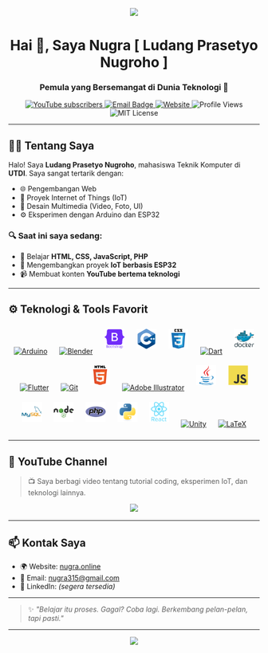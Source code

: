 <!-- Banner atau Header -->
<p align="center">
  <img src="https://readme-typing-svg.demolab.com/?lines=Halo,+Saya+Nugra21!;Programmer+%7C+IoT+Enthusiast+%7C+Tech+Creator;&center=true&width=500&height=45">
</p>                                                                  

<h1 align="center">Hai 👋, Saya Nugra [ Ludang Prasetyo Nugroho ]</h1>
<h3 align="center">Pemula yang Bersemangat di Dunia Teknologi 🚀</h3>

<p align="center">
  <a href="https://www.youtube.com/@nugra21" target="_blank">
    <img src="https://img.shields.io/youtube/channel/subscribers/UCnugra21fakeid?style=social" alt="YouTube subscribers"/>
  </a>
  <a href="mailto:nugra315@gmail.com">
    <img src="https://img.shields.io/badge/Email-DM%20me-red" alt="Email Badge"/>
  </a>
  <a href="https://nugra.online" target="_blank">
    <img src="https://img.shields.io/badge/Website-nugra.online-blue" alt="Website"/>
  </a>
  <img src="https://komarev.com/ghpvc/?username=nugra21&label=Profile%20views&color=0e75b6&style=flat" alt="Profile Views"/>
  <img src="https://img.shields.io/badge/License-MIT-yellow.svg" alt="MIT License"/>
</p>

---

## 👨‍💻 Tentang Saya
Halo! Saya **Ludang Prasetyo Nugroho**, mahasiswa Teknik Komputer di **UTDI**. Saya sangat tertarik dengan:

- 🌐 Pengembangan Web
- 🤖 Proyek Internet of Things (IoT)
- 🎨 Desain Multimedia (Video, Foto, UI)
- ⚙️ Eksperimen dengan Arduino dan ESP32

### 🔍 Saat ini saya sedang:
- 🚀 Belajar **HTML, CSS, JavaScript, PHP**
- 🔌 Mengembangkan proyek **IoT berbasis ESP32**
- 📹 Membuat konten **YouTube bertema teknologi**

---

## ⚙️ Teknologi & Tools Favorit

<p align="center">
  <a href="#"><img src="https://cdn.worldvectorlogo.com/logos/arduino-1.svg" width="40" title="Arduino" style="margin: 10px"/></a>
  <a href="#"><img src="https://download.blender.org/branding/community/blender_community_badge_white.svg" width="40" title="Blender" style="margin: 10px"/></a>
  <a href="#"><img src="https://raw.githubusercontent.com/devicons/devicon/master/icons/bootstrap/bootstrap-plain-wordmark.svg" width="40" title="Bootstrap" style="margin: 10px"/></a>
  <a href="#"><img src="https://raw.githubusercontent.com/devicons/devicon/master/icons/cplusplus/cplusplus-original.svg" width="40" title="C++" style="margin: 10px"/></a>
  <a href="#"><img src="https://raw.githubusercontent.com/devicons/devicon/master/icons/css3/css3-original-wordmark.svg" width="40" title="CSS3" style="margin: 10px"/></a>
  <a href="#"><img src="https://www.vectorlogo.zone/logos/dartlang/dartlang-icon.svg" width="40" title="Dart" style="margin: 10px"/></a>
  <a href="#"><img src="https://raw.githubusercontent.com/devicons/devicon/master/icons/docker/docker-original-wordmark.svg" width="40" title="Docker" style="margin: 10px"/></a>
  <a href="#"><img src="https://www.vectorlogo.zone/logos/flutterio/flutterio-icon.svg" width="40" title="Flutter" style="margin: 10px"/></a>
  <a href="#"><img src="https://www.vectorlogo.zone/logos/git-scm/git-scm-icon.svg" width="40" title="Git" style="margin: 10px"/></a>
  <a href="#"><img src="https://raw.githubusercontent.com/devicons/devicon/master/icons/html5/html5-original-wordmark.svg" width="40" title="HTML5" style="margin: 10px"/></a>
  <a href="#"><img src="https://www.vectorlogo.zone/logos/adobe_illustrator/adobe_illustrator-icon.svg" width="40" title="Adobe Illustrator" style="margin: 10px"/></a>
  <a href="#"><img src="https://raw.githubusercontent.com/devicons/devicon/master/icons/java/java-original.svg" width="40" title="Java" style="margin: 10px"/></a>
  <a href="#"><img src="https://raw.githubusercontent.com/devicons/devicon/master/icons/javascript/javascript-original.svg" width="40" title="JavaScript" style="margin: 10px"/></a>
  <a href="#"><img src="https://raw.githubusercontent.com/devicons/devicon/master/icons/mysql/mysql-original-wordmark.svg" width="40" title="MySQL" style="margin: 10px"/></a>
  <a href="#"><img src="https://raw.githubusercontent.com/devicons/devicon/master/icons/nodejs/nodejs-original-wordmark.svg" width="40" title="Node.js" style="margin: 10px"/></a>
  <a href="#"><img src="https://raw.githubusercontent.com/devicons/devicon/master/icons/php/php-original.svg" width="40" title="PHP" style="margin: 10px"/></a>
  <a href="#"><img src="https://raw.githubusercontent.com/devicons/devicon/master/icons/python/python-original.svg" width="40" title="Python" style="margin: 10px"/></a>
  <a href="#"><img src="https://raw.githubusercontent.com/devicons/devicon/master/icons/react/react-original-wordmark.svg" width="40" title="React" style="margin: 10px"/></a>
<!--   <a href="#"><img src="https://www.vectorlogo.zone/logos/travis-ci/travis-ci-icon.svg" width="40" title="Travis CI" style="margin: 10px"/></a> -->
  <a href="#"><img src="https://www.vectorlogo.zone/logos/unity3d/unity3d-icon.svg" width="40" title="Unity" style="margin: 10px"/></a>
  <a href="#"><img src="https://upload.wikimedia.org/wikipedia/commons/9/92/LaTeX_logo.svg" width="40" title="LaTeX" style="margin: 10px"/></a>
</p>


---

## 🎥 YouTube Channel
> 📺 Saya berbagi video tentang tutorial coding, eksperimen IoT, dan teknologi lainnya.

<p align="center">
  <a href="https://www.youtube.com/@nugra21" target="_blank">
    <img src="https://img.shields.io/badge/Subscribe--nugra21-red?style=for-the-badge&logo=youtube" />
  </a>
</p>

---

## 📫 Kontak Saya

- 🌍 Website: [nugra.online](https://nugra.online)
- 📧 Email: [nugra315@gmail.com](mailto:nugra315@gmail.com)
- 💼 LinkedIn: *(segera tersedia)*

---


> ✨ *"Belajar itu proses. Gagal? Coba lagi. Berkembang pelan-pelan, tapi pasti."*

---

<p align="center">
  <img src="https://readme-typing-svg.demolab.com/?lines=Selamat+Datang+di+Profil+Saya!;Saya+Suka+Ngoding+dan+Eksperimen+IoT;Mari+Berbagi+Ilmu!" />
</p>
